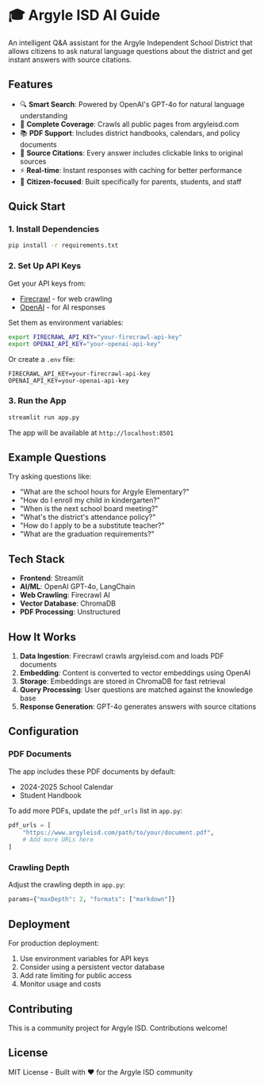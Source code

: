 # 🎓 Argyle ISD AI Guide

An intelligent Q&A assistant for the Argyle Independent School District that allows citizens to ask natural language questions about the district and get instant answers with source citations.

## Features

- 🔍 **Smart Search**: Powered by OpenAI's GPT-4o for natural language understanding
- 📄 **Complete Coverage**: Crawls all public pages from argyleisd.com
- 📚 **PDF Support**: Includes district handbooks, calendars, and policy documents
- 🔗 **Source Citations**: Every answer includes clickable links to original sources
- ⚡ **Real-time**: Instant responses with caching for better performance
- 🎯 **Citizen-focused**: Built specifically for parents, students, and staff

## Quick Start

### 1. Install Dependencies

```bash
pip install -r requirements.txt
```

### 2. Set Up API Keys

Get your API keys from:

- [Firecrawl](https://www.firecrawl.dev/) - for web crawling
- [OpenAI](https://platform.openai.com/) - for AI responses

Set them as environment variables:

```bash
export FIRECRAWL_API_KEY="your-firecrawl-api-key"
export OPENAI_API_KEY="your-openai-api-key"
```

Or create a `.env` file:

```
FIRECRAWL_API_KEY=your-firecrawl-api-key
OPENAI_API_KEY=your-openai-api-key
```

### 3. Run the App

```bash
streamlit run app.py
```

The app will be available at `http://localhost:8501`

## Example Questions

Try asking questions like:

- "What are the school hours for Argyle Elementary?"
- "How do I enroll my child in kindergarten?"
- "When is the next school board meeting?"
- "What's the district's attendance policy?"
- "How do I apply to be a substitute teacher?"
- "What are the graduation requirements?"

## Tech Stack

- **Frontend**: Streamlit
- **AI/ML**: OpenAI GPT-4o, LangChain
- **Web Crawling**: Firecrawl AI
- **Vector Database**: ChromaDB
- **PDF Processing**: Unstructured

## How It Works

1. **Data Ingestion**: Firecrawl crawls argyleisd.com and loads PDF documents
2. **Embedding**: Content is converted to vector embeddings using OpenAI
3. **Storage**: Embeddings are stored in ChromaDB for fast retrieval
4. **Query Processing**: User questions are matched against the knowledge base
5. **Response Generation**: GPT-4o generates answers with source citations

## Configuration

### PDF Documents

The app includes these PDF documents by default:

- 2024-2025 School Calendar
- Student Handbook

To add more PDFs, update the `pdf_urls` list in `app.py`:

```python
pdf_urls = [
    "https://www.argyleisd.com/path/to/your/document.pdf",
    # Add more URLs here
]
```

### Crawling Depth

Adjust the crawling depth in `app.py`:

```python
params={"maxDepth": 2, "formats": ["markdown"]}
```

## Deployment

For production deployment:

1. Use environment variables for API keys
2. Consider using a persistent vector database
3. Add rate limiting for public access
4. Monitor usage and costs

## Contributing

This is a community project for Argyle ISD. Contributions welcome!

## License

MIT License - Built with ❤️ for the Argyle ISD community
